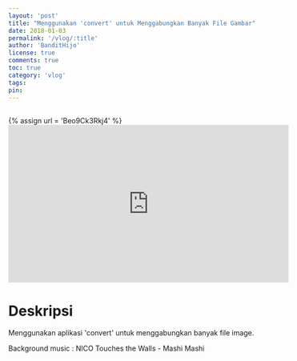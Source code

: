 ```yaml
---
layout: 'post'
title: "Menggunakan 'convert' untuk Menggabungkan Banyak File Gambar"
date: 2018-01-03
permalink: '/vlog/:title'
author: 'BanditHijo'
license: true
comments: true
toc: true
category: 'vlog'
tags:
pin:
---
```


<div style="margin-top:30px;"></div>
<!-- EMBED CONTAINER: YOUTUBE -->
{% assign url = 'Beo9Ck3Rkj4' %}
<div class='embed-container'>
<iframe width="560" height="315" src="https://www.youtube.com/embed/{{ url }}" frameborder="0" allow="accelerometer; autoplay; encrypted-media; gyroscope; picture-in-picture" allowfullscreen></iframe>
</div>

# Deskripsi

Menggunakan aplikasi 'convert' untuk menggabungkan banyak file image.

Background music :
NICO Touches the Walls - Mashi Mashi

